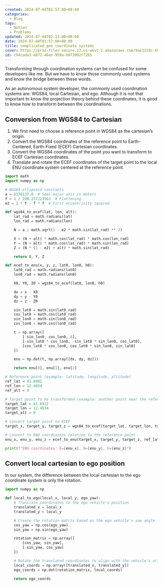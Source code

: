```yaml
---
created: 2024-07-04T01:57:00+00:00
categories:
  - Blog
tags:
  - Notion
  - Problems
updated: 2024-07-04T02:13:00+00:00
date: 2024-07-04T01:57:00+00:00
title: complicated geo coordinate systems
cover: https://prod-files-secure.s3.us-west-2.amazonaws.com/9ae3228c-6982-46ec-8946-abb7d53f72af/50591284-f16a-4e30-a23d-6c56f8b07ceb/IMG_0091.jpeg?X-Amz-Algorithm=AWS4-HMAC-SHA256&X-Amz-Content-Sha256=UNSIGNED-PAYLOAD&X-Amz-Credential=AKIAT73L2G45HZZMZUHI%2F20240817%2Fus-west-2%2Fs3%2Faws4_request&X-Amz-Date=20240817T140757Z&X-Amz-Expires=3600&X-Amz-Signature=d417e16230afbbef1e519585fcebf243f6178c3cdf4cb081172d2177a204001d&X-Amz-SignedHeaders=host&x-id=GetObject
id: c94cada3-a872-46ee-959a-b073902ff265
---
```


Transforming through coordination systems can be confused for some developers like me. But we have to know those commonly used systems and know the bridge between these words.

As an autonomous system developer, the commonly used coordination systems are: WGS84, local Cartesian, and ego. Although it is not that important to know the projection theory behind these coordinates, it is good to know how to transform between the coordinations.

## Conversion from WGS84 to Cartesian

1. We first need to choose a reference point in WGS84 as the cartesian’s origin.
2. Convert the WGS84 coordinates of the reference point to Earth-Centered, Earth-Fixed (ECEF) Cartesian coordinates.
3. Convert the WGS84 coordinates of the point you want to transform to ECEF Cartesian coordinates.
4. Translate and rotate the ECEF coordinates of the target point to the local ENU coordinate system centered at the reference point.

```python
import math
import numpy as np

# WGS84 ellipsoid constants
a = 6378137.0  # Semi-major axis in meters
f = 1 / 298.257223563  # Flattening
e2 = 2 * f - f * f  # First eccentricity squared

def wgs84_to_ecef(lat, lon, alt):
    lat_rad = math.radians(lat)
    lon_rad = math.radians(lon)

    N = a / math.sqrt(1 - e2 * math.sin(lat_rad) ** 2)

    X = (N + alt) * math.cos(lat_rad) * math.cos(lon_rad)
    Y = (N + alt) * math.cos(lat_rad) * math.sin(lon_rad)
    Z = (N * (1 - e2) + alt) * math.sin(lat_rad)

    return X, Y, Z

def ecef_to_enu(x, y, z, lat0, lon0, h0):
    lat0_rad = math.radians(lat0)
    lon0_rad = math.radians(lon0)

    X0, Y0, Z0 = wgs84_to_ecef(lat0, lon0, h0)

    dx = x - X0
    dy = y - Y0
    dz = z - Z0

    sin_lat0 = math.sin(lat0_rad)
    cos_lat0 = math.cos(lat0_rad)
    sin_lon0 = math.sin(lon0_rad)
    cos_lon0 = math.cos(lon0_rad)

    t = np.array([
        [-sin_lon0, cos_lon0, 0],
        [-sin_lat0 * cos_lon0, -sin_lat0 * sin_lon0, cos_lat0],
        [cos_lat0 * cos_lon0, cos_lat0 * sin_lon0, sin_lat0]
    ])

    enu = np.dot(t, np.array([dx, dy, dz]))

    return enu[0], enu[1], enu[2]

# Reference point (example: latitude, longitude, altitude)
ref_lat = 41.8902
ref_lon = 12.4924
ref_alt = 0

# Target point to be transformed (example: another point near the reference)
target_lat = 41.8912
target_lon = 12.4934
target_alt = 0

# Convert target point to ECEF
target_x, target_y, target_z = wgs84_to_ecef(target_lat, target_lon, target_alt)

# Convert to ENU coordinates relative to the reference point
enu_x, enu_y, enu_z = ecef_to_enu(target_x, target_y, target_z, ref_lat, ref_lon, ref_alt)

print(f"ENU coordinates: E={enu_x}, N={enu_y}, U={enu_z}")

```

## Convert local cartesian to ego position

In our system, the difference between the local cartesian to the ego coordinate system is only the rotation.

```python
import numpy as np

def local_to_ego(local_x, local_y, ego_yaw):
    # Translate coordinates to the ego vehicle's position
    translated_x = local_x
    translated_y = local_y

    # Create the rotation matrix based on the ego vehicle's yaw angle
    cos_yaw = np.cos(ego_yaw)
    sin_yaw = np.sin(ego_yaw)

    rotation_matrix = np.array([
        [cos_yaw, sin_yaw],
        [-sin_yaw, cos_yaw]
    ])

    # Rotate the translated coordinates to align with the vehicle's orientation
    local_coords = np.array([translated_x, translated_y])
    ego_coords = np.dot(rotation_matrix, local_coords)

    return ego_coords

```
